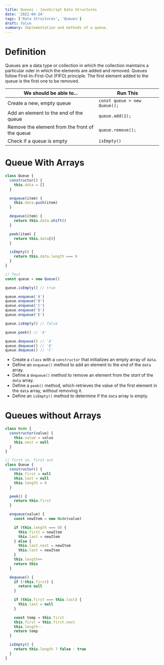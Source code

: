```yaml
---
title: Queues - JavaScript Data Structures
date: '2022-04-24'
tags: ['Data Structures', 'Queues']
draft: false
summary: Implementation and methods of a queue.
---
```


# Definition

Queues are a data type or collection in which the collection maintains a particular oder in which the elements are added and removed. Queues follow First-In-First-Out (FIFO) principle. The first element added to the queue is the first one to be removed.

| We should be able to...                        | Run This                     |
| ---------------------------------------------- | ---------------------------- |
| Create a new, empty queue                      | `const queue = new Queue();` |
| Add an element to the end of the queue         | `queue.add(1);`              |
| Remove the element from the front of the queue | `queue.remove();`            |
| Check if a queue is empty                      | `isEmpty()`                  |

# Queue With Arrays

```js
class Queue {
  constructor() {
    this.data = []
  }

  enqueue(item) {
    this.data.push(item)
  }

  dequeue(item) {
    return this.data.shift()
  }

  peek(item) {
    return this.data[0]
  }

  isEmpty() {
    return this.data.length === 0
  }
}

// Test
const queue = new Queue()

queue.isEmpty() // true

queue.enqueue('A')
queue.enqueue('B')
queue.enqueue('C')
queue.enqueue('D')
queue.enqueue('E')

queue.isEmpty() // false

queue.peek() // 'A'

queue.dequeue() // 'A'
queue.dequeue() // 'B'
queue.dequeue() // 'C'
```

- Create a `class` with a `constructor` that initializes an empty array of `data`.
- Define an `enqueue()` method to add an element to the _end_ of the `data` array.
- Define a `dequeue()` method to remove an element from the _start_ of the `data` array.
- Define a `peek()` method, which retrieves the value of the first element in the `data` array, _without_ removing it.
- Define an `isEmpty()` method to determine if the `data` array is empty.

# Queues without Arrays

```js
class Node {
  constructor(value) {
    this.value = value
    this.next = null
  }
}

// first in, first out
class Queue {
  constructor() {
    this.first = null
    this.last = null
    this.length = 0
  }

  peek() {
    return this.first
  }

  enqueue(value) {
    const newItem = new Node(value)

    if (this.length === 0) {
      this.first = newItem
      this.last = newItem
    } else {
      this.last.next = newItem
      this.last = newItem
    }
    this.length++
    return this
  }

  dequeue() {
    if (!this.first) {
      return null
    }

    if (this.first === this.last) {
      this.last = null
    }

    const temp = this.first
    this.first = this.first.next
    this.length--
    return temp
  }

  isEmpty() {
    return this.length ? false : true
  }
}
```
